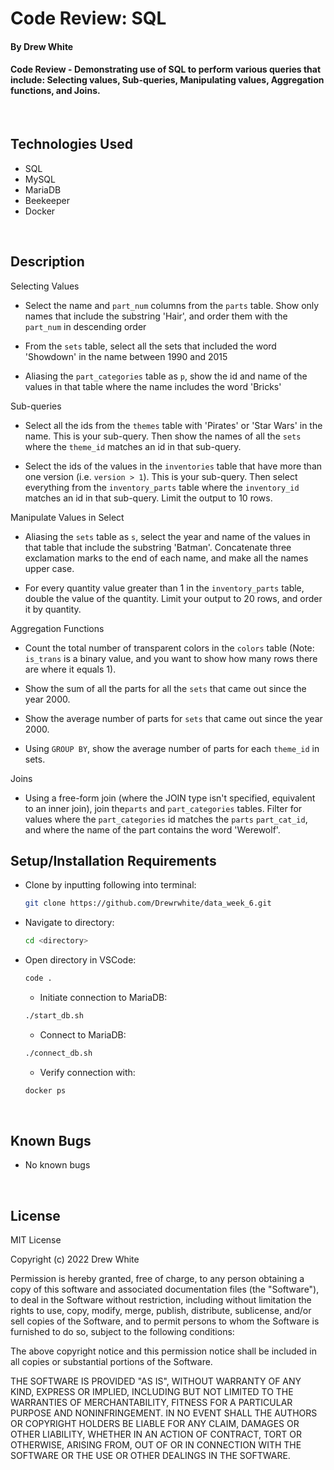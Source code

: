 # Code Review: SQL

#### By Drew White

#### Code Review - Demonstrating use of SQL to perform various queries that include: Selecting values, Sub-queries, Manipulating values, Aggregation functions, and Joins. 

<br>

## Technologies Used

* SQL
* MySQL
* MariaDB
* Beekeeper
* Docker

</br>

## Description

Selecting Values
- Select the name and `part_num` columns from the `parts` table. Show only names that include the substring 'Hair', and order them with the `part_num` in descending order

- From the `sets` table, select all the sets that included the word 'Showdown' in the name between 1990 and 2015

- Aliasing the `part_categories` table as `p`, show the id and name of the values in that table where the name includes the word 'Bricks'

Sub-queries
- Select all the ids from the `themes` table with 'Pirates' or 'Star Wars' in the name. This is your sub-query. Then show the names of all the `sets` where the `theme_id` matches an id in that sub-query.

- Select the ids of the values in the `inventories` table that have more than one version (i.e. `version > 1`). This is your sub-query. Then select everything from the `inventory_parts` table where the `inventory_id` matches an id in that sub-query. Limit the output to 10 rows.

Manipulate Values in Select
- Aliasing the `sets` table as `s`, select the year and name of the values in that table that include the substring 'Batman'. Concatenate three exclamation marks to the end of each name, and make all the names upper case.

- For every quantity value greater than 1 in the `inventory_parts` table, double the value of the quantity. Limit your output to 20 rows, and order it by quantity.

Aggregation Functions
- Count the total number of transparent colors in the `colors` table (Note: `is_trans` is a binary value, and you want to show how many rows there are where it equals 1).

- Show the sum of all the parts for all the `sets` that came out since the year 2000.

- Show the average number of parts for `sets` that came out since the year 2000.

- Using `GROUP BY`, show the average number of parts for each `theme_id` in sets.

Joins
- Using a free-form join (where the JOIN type isn't specified, equivalent to an inner join), join the`parts` and `part_categories` tables. Filter for values where the `part_categories` id matches the `parts` `part_cat_id`, and where the name of the part contains the word 'Werewolf'.

## Setup/Installation Requirements

* Clone by inputting following into terminal: 
  ```bash
  git clone https://github.com/Drewrwhite/data_week_6.git
  ```
* Navigate to directory:
  ```bash
  cd <directory>
  ```
* Open directory in VSCode:
  ```bash
  code .
  ```
  * Initiate connection to MariaDB:
  ```bash
  ./start_db.sh
  ```
  * Connect to MariaDB:
  ```bash
  ./connect_db.sh
  ```
  * Verify connection with:
  ```bash
  docker ps
  ```
</br>

## Known Bugs

* No known bugs

<br>

## License

MIT License

Copyright (c) 2022 Drew White

Permission is hereby granted, free of charge, to any person obtaining a copy of this software and associated documentation files (the "Software"), to deal in the Software without restriction, including without limitation the rights to use, copy, modify, merge, publish, distribute, sublicense, and/or sell copies of the Software, and to permit persons to whom the Software is furnished to do so, subject to the following conditions:

The above copyright notice and this permission notice shall be included in all copies or substantial portions of the Software.

THE SOFTWARE IS PROVIDED "AS IS", WITHOUT WARRANTY OF ANY KIND, EXPRESS OR IMPLIED, INCLUDING BUT NOT LIMITED TO THE WARRANTIES OF MERCHANTABILITY, FITNESS FOR A PARTICULAR PURPOSE AND NONINFRINGEMENT. IN NO EVENT SHALL THE AUTHORS OR COPYRIGHT HOLDERS BE LIABLE FOR ANY CLAIM, DAMAGES OR OTHER LIABILITY, WHETHER IN AN ACTION OF CONTRACT, TORT OR OTHERWISE, ARISING FROM, OUT OF OR IN CONNECTION WITH THE SOFTWARE OR THE USE OR OTHER DEALINGS IN THE SOFTWARE.

</br>
